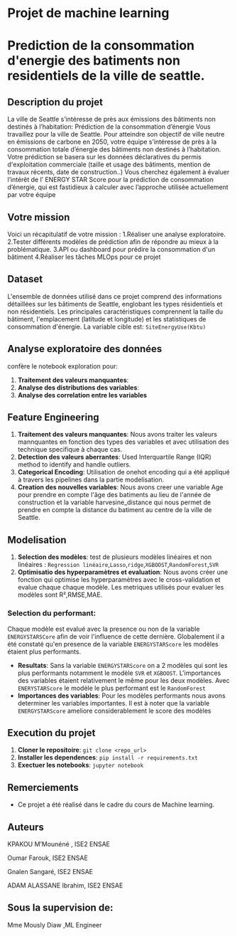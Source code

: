 # Projet de machine learning
# Prediction de la consommation d'energie des batiments non residentiels de la ville de seattle.

## Description du projet

La ville de Seattle s’intéresse de près aux émissions des bâtiments non destinés à l’habitation: Prédiction de la
 consommation d’énergie
 Vous travaillez pour la ville de Seattle. Pour atteindre son objectif de ville neutre en émissions de carbone en 2050,
 votre équipe s’intéresse de près à la consommation totale d’énergie des bâtiments non destinés à l’habitation.
 Votre prédiction se basera sur les données déclaratives du permis d'exploitation commerciale (taille et usage des
 bâtiments, mention de travaux récents, date de construction..)
 Vous cherchez également à évaluer l’intérêt de l’
 ENERGY STAR Score pour la prédiction de consommation d’énergie,
 qui est fastidieux à calculer avec l’approche utilisée actuellement par votre équipe
##  Votre mission
 Voici un récapitulatif de votre mission :
 1.Réaliser une analyse exploratoire.
 2.Tester différents modèles de prédiction afin de répondre au mieux à la problématique.
 3.API ou dashboard pour prédire la consommation d'un bâtiment
 4.Réaliser les tâches MLOps pour ce projet

## Dataset

L'ensemble de données utilisé dans ce projet comprend des informations détaillées sur les bâtiments de Seattle, englobant les types résidentiels et non résidentiels. Les principales caractéristiques comprennent la taille du bâtiment, l'emplacement (latitude et longitude) et les statistiques de consommation d'énergie. La variable cible est: `SiteEnergyUse(Kbtu)`

## Analyse exploratoire des données 
confère le notebook exploration pour: 
1. **Traitement des valeurs manquantes**: 
2. **Analyse des distributions des variables**: 
3. **Analyse des correlation entre les variables**

## Feature Engineering

1. **Traitement des valeurs manquantes**: Nous avons traiter les valeurs mannquantes en fonction des types des variables et avec utilisation des technique specifique à chaque cas.
2. **Detection des valeurs aberrantes**: Used Interquartile Range (IQR) method to identify and handle outliers.
3. **Categorical Encoding**: Utilisation de onehot encoding qui a été appliqué à travers les pipelines dans la partie modelisation.
4. **Creation des nouvelles variables**: Nous avons creer une variable Age pour prendre en compte l'âge des batiments au lieu de l'année de construction et la variable harvesine_distance qui nous permet de prendre en compte la distance du batiment au centre de la ville de Seattle.

## Modelisation

1. **Selection des modèles**: test de plusieurs modèles linéaires et non linéaires : `Regression linéaire`,`Lasso`,`ridge`,`XGBOOST`,`RandomForest`,`SVR`
2. **Optimisatio des hyperparamètres et evaluation**: Nous avons créer une fonction qui optimise les hyperparamètres avec le cross-validation et evalue chaque chaque modèle. Les metriques utilisés pour evaluer les modèles sont R²,RMSE,MAE.


### Selection du  performant:
Chaque modèle est evalué avec la presence ou non de la variable `ENERGYSTARSCore` afin de voir l'influence de cette dernière.
Globalement il a été constaté qu'en presence de la variable `ENERGYSTARScore` les modèles étaient plus performants.
- **Resultats**: Sans la variable `ENERGYSTARScore` on a 2 modèles qui sont les plus performants notamment le modèle `SVR` et `XGBOOST`. L'importances des variables étaient relativement le même pour les deux modèles. 
Avec `ENERYSTARScore` le modèle le plus performant est le `RandomForest` 
- **Importances des variables**: Pour les modèles performants nous avons determiner les variables importantes. Il est à noter que la variable `ENERGYSTARScore` ameliore considerablement le score des modèles


## Execution du projet

1. **Cloner le repositoire**: `git clone <repo_url>`
2. **Installer les dependences**: `pip install -r requirements.txt`
3. **Exectuer les notebooks**: `jupyter notebook`


## Remerciements 
- Ce projet a été réalisé dans le cadre du cours de Machine learning.


## Auteurs
KPAKOU M’Mounéné , ISE2 ENSAE  

Oumar Farouk, ISE2 ENSAE   

Gnalen Sangaré, ISE2 ENSAE    

ADAM ALASSANE Ibrahim, ISE2 ENSAE  

## Sous la supervision de: 

Mme Mously Diaw ,ML Engineer


